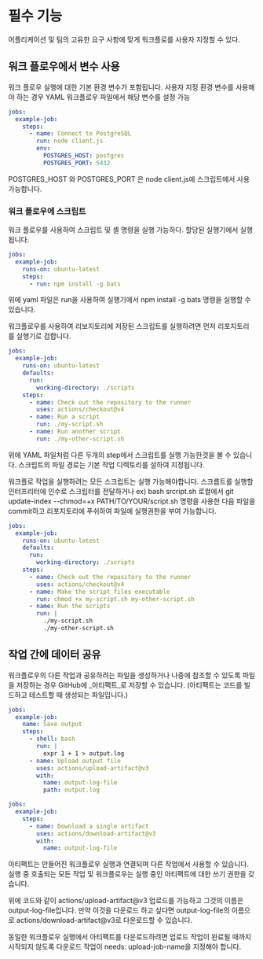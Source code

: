 # 필수 기능

어플리케이션 및 팀의 고유한 요구 사항에 맞게 워크플로를 사용자 지정할 수 있다.

## 워크 플로우에서 변수 사용

워크 플로우 실행에 대한 기본 환경 변수가 포함됩니다.
사용자 지정 환경 변수를 사용해야 하는 경우 YAML 워크플로우 파일에서 해당 변수를 설정 가능

```yaml
jobs:
  example-job:
    steps:
      - name: Connect to PostgreSQL
        run: node client.js
        env:
          POSTGRES_HOST: postgres
          POSTGRES_PORT: 5432
```

POSTGRES_HOST 와 POSTGRES_PORT 은 node client.js에 스크립트에서 사용가능합니다.

### 워크 플로우에 스크립트

워크 플로우를 사용하여 스크립트 및 셸 명령을 실행 가능하다.
할당된 실행기에서 실행됩니다.

```yaml
jobs:
  example-job:
    runs-on: ubuntu-latest
    steps:
      - run: npm install -g bats
```

위에 yaml 파일은
run을 사용하여 실행기에서 npm install -g bats 명령을 실행할 수 있습니다.

워크플로우를 사용하여 리보지토리에 저장된 스크립트를 실행하려면 먼저 리포지토리를 실행기로 검합니다.

```yaml
jobs:
  example-job:
    runs-on: ubuntu-latest
    defaults:
      run:
        working-directory: ./scripts
    steps:
      - name: Check out the repository to the runner
        uses: actions/checkout@v4  
      - name: Run a script
        run: ./my-script.sh
      - name: Run another script
        run: ./my-other-script.sh
```

위에 YAML 파일처럼 다른 두개의 step에서 스크립트를 실행 가능한것을 볼 수 있습니다.
스크립트의 파일 경로는 기본 작업 디렉토리를 설하여 지정됩니다.

워크플로 작업을 실행하려는 모든 스크립트는 실행 가능해야합니다.
스크릅트를 실행할 인터프리터에 인수로 스크립터를 전달하거나 ex) bash srcript.sh
로컬에서 git update-index --chmod=+x PATH/TO/YOUR/script.sh 명령을 사용한 다음 파일을 commit하고 리포지토리에 푸쉬하여 파일에 실행권한을 부여 가능합니다.

```yaml
jobs:
  example-job:
    runs-on: ubuntu-latest
    defaults:
      run:
        working-directory: ./scripts
    steps:
      - name: Check out the repository to the runner
        uses: actions/checkout@v4  
      - name: Make the script files executable
        run: chmod +x my-script.sh my-other-script.sh
      - name: Run the scripts
        run: |
          ./my-script.sh
          ./my-other-script.sh
```

## 작업 간에 데이터 공유

워크플로우의 다른 작업과 공유하려는 파일을 생성하거나 나중에 참조할 수 있도록 파일을 저장하는 경우 GitHub에 \_아티팩트_로 저장할 수 있습니다.
(아티팩트는 코드를 빌드하고 테스트할 때 생성되는 파일입니다.)

```yaml
jobs:
  example-job:
    name: Save output
    steps:
      - shell: bash
        run: |
          expr 1 + 1 > output.log
      - name: Upload output file
        uses: actions/upload-artifact@v3
        with:
          name: output-log-file
          path: output.log
```

```yaml
jobs:
  example-job:
    steps:
      - name: Download a single artifact
        uses: actions/download-artifact@v3
        with:
          name: output-log-file
```

아티팩트는 만들어진 워크플로우 실행과 연결되며 다른 작업에서 사용할 수 있습니다.
실행 중 호출되는 모든 작업 및 워크플로우는 실행 중인 아티팩트에 대한 쓰기 권한을 갖습니다.

위에 코드와 같이 actions/upload-artifact@v3 업로드를 가능하고 그것의 이름은 output-log-file입니다.
만약 이것을 다운로드 하고 싶다면 output-log-file의 이름으로 actions/download-artifact@v3로 다운로드할 수 있습니다.

동일한 워크플로우 실행에서 아티팩트를 다운로드하려면 업로드 작업이 완료될 때까지 시작되지 않도록 다운로드 작업이 needs: upload-job-name을 지정해야 합니다.
